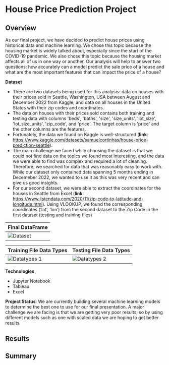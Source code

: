 # House Price Prediction Project
## Overview
As our final project, we have decided to predict house prices using historical data and machine learning. We chose this topic because the housing market is widely talked about, especially since the start of the COVID-19 pandemic. We also chose this topic because the housing market affects all of us in one way or another. Our analysis will help to answer two questions: how accurately can a model predict the sale price of a house and what are the most important features that can impact the price of a house? 

**Dataset**
- There are two datasets being used for this analysis: data on houses with their prices sold in Seattle, Washington, USA between August and December 2022 from Kaggle, and data on all houses in the United States with their zip codes and coordinates.
- The data on houses with their prices sold contains both training and testing data with columns 'beds', 'baths', 'size', 'size_units', 'lot_size', 'lot_size_units', 'zip_code', and 'price'. The target column is 'price' and the other columns are the features.
-  Fortunately, the data we found on Kaggle is well-structured (**link**: https://www.kaggle.com/datasets/samuelcortinhas/house-price-prediction-seattle). 
-  The main challenge we faced while choosing the dataset is that we could not find data on the topics we found most interesting, and the data we were able to find was complex and required a lot of cleaning. Therefore, we searched for data that was reasonably easy to work with. While our dataset only contained data spanning 5 months ending in Decemeber 2022, we wanted to use it as this was very recent and can give us good insights. 
-  For our second dataset, we were able to extract the coordinates for the houses in Seattle from Excel (**link**: https://www.listendata.com/2020/11/zip-code-to-latitude-and-longitude.html). Using VLOOKUP, we found the corresponding coordinates (‘lat’, ‘lon’) from the second dataset to the Zip Code in the first dataset (testing and training files)

| Final DataFrame | 
| ------------- |
|![Dataset](https://user-images.githubusercontent.com/111667387/215643247-da31c70f-86f3-4714-892b-ab6897e44dec.jpg)|


| Training File Data Types | Testing File Data Types |
| ------------- | ------------- |
| ![Datatypes 1](https://user-images.githubusercontent.com/111667387/215642689-87ad7c05-c850-4c8f-a192-e4f9667e257f.jpg)|![Datatypes 2](https://user-images.githubusercontent.com/111667387/215642736-b5fdb394-d9c9-40ec-9f32-da7410c99c73.jpg)|

**Technologies**
- Jupyter Notebook 
- Tableau
- Excel 

**Project Status**: We are currently building several machine learning models to determine the best one to use for our final presentation. A major challenge we are facing is that we are getting very poor results, so by using different models such as one with scaled data we are hoping to get better results. 

## Results


## Summary 

